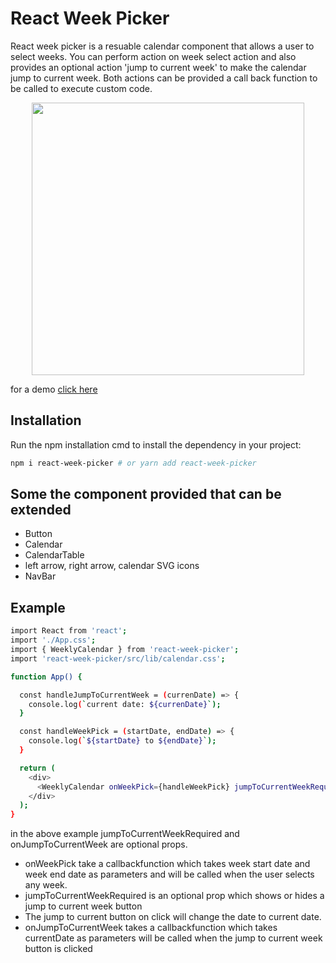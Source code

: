 # React Week Picker

React week picker is a resuable calendar component that allows a user to select weeks. You can perform action on week select action and also provides an optional action 'jump to current week' to make the calendar jump to current week. Both actions can be provided a call back function to be called to execute custom code. 

<div align="center">
  <img width="436" heigth="398" src="https://react-week-picker.s3.ap-south-1.amazonaws.com/react-week-picker.png">
</div>

for a demo <a href="http://react-week-picker.s3-website.ap-south-1.amazonaws.com/">click here</a>

## Installation

Run the npm installation cmd to install the dependency in your project:

```bash
npm i react-week-picker # or yarn add react-week-picker
```

## Some the component provided that can be extended

* Button
* Calendar
* CalendarTable
* left arrow, right arrow, calendar SVG icons
* NavBar

## Example

```bash
import React from 'react';
import './App.css';
import { WeeklyCalendar } from 'react-week-picker';
import 'react-week-picker/src/lib/calendar.css';

function App() {

  const handleJumpToCurrentWeek = (currenDate) => {
    console.log(`current date: ${currenDate}`);
  }

  const handleWeekPick = (startDate, endDate) => {
    console.log(`${startDate} to ${endDate}`);
  }

  return (
    <div>
      <WeeklyCalendar onWeekPick={handleWeekPick} jumpToCurrentWeekRequired={true} onJumpToCurrentWeek={handleJumpToCurrentWeek}/>
    </div>
  );
}
```

in the above example jumpToCurrentWeekRequired and onJumpToCurrentWeek are optional props.
* onWeekPick take a callbackfunction which takes week start date and week end date as parameters and will be called when the user selects any week.
* jumpToCurrentWeekRequired is an optional prop which shows or hides a jump to current week button
* The jump to current button on click will change the date to current date.
* onJumpToCurrentWeek takes a callbackfunction which takes currentDate as parameters will be called when the jump to current week button is clicked